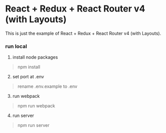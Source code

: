 # React + Redux + React Router v4 (with Layouts)

This is just the example of React + Redux + React Router v4 (with Layouts).

### run local

1. install node packages

> npm install

2. set port at .env

> rename .env.example to .env

3. run webpack

> npm run webpack

4. run server

> npm run server